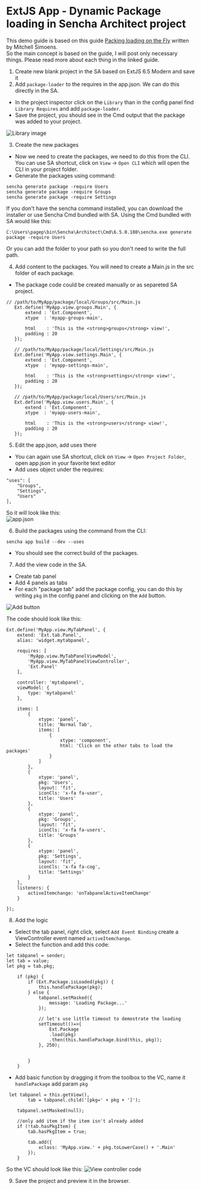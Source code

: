 # ExtJS App - Dynamic Package loading in Sencha Architect project

This demo guide is based on this guide [Packing loading on the Fly](https://sencha.guru/2017/04/12/package-loading/) written by Mitchell Simoens.  
So the main concept is based on the guide, I will post only necessary things. Please read more about each thing in the linked guide.

1. Create new blank project in the SA based on ExtJS 6.5 Modern and save it
2. Add `package-loader` to the requires in the app.json. We can do this directly in the SA.

- In the project inspector click on the `Library` than in the config panel find `Library Requires` and add `package-loader`.
- Save the project, you should see in the Cmd output that the package was added to your project.

![Library image](https://github.com/petrvecera/Ext-DynamicPackage-SAProject/blob/master/Images/library.png?raw=true)

3. Create the new packages
- Now we need to create the packages, we need to do this from the CLI. You can use SA shortcut, click on `View` -> `Open CLI` 
which will open the CLI in your project folder.
- Generate the packages using command:
```
sencha generate package -require Users
sencha generate package -require Groups 
sencha generate package -require Settings
```
If you don't have the sencha command installed, you can download the installer or use Sencha Cmd bundled with SA.
Using the Cmd bundled with SA would like this:
```
C:\Users\pagep\bin\Sencha\Architect\Cmd\6.5.0.180\sencha.exe generate package -require Users
```
Or you can add the folder to your path so you don't need to write the full path.

4. Add content to the packages. You will need to create a Main.js in the src folder of each package.
- The package code could be created manually or as separeted SA project.

```
// /path/to/MyApp/package/local/Groups/src/Main.js
   Ext.define('MyApp.view.groups.Main', {
       extend : 'Ext.Component',
       xtype  : 'myapp-groups-main',
   
       html    : 'This is the <strong>groups</strong> view!',
       padding : 20
   });
   
   // /path/to/MyApp/package/local/Settings/src/Main.js
   Ext.define('MyApp.view.settings.Main', {
       extend : 'Ext.Component',
       xtype  : 'myapp-settings-main',
   
       html    : 'This is the <strong>settings</strong> view!',
       padding : 20
   });
   
   // /path/to/MyApp/package/local/Users/src/Main.js
   Ext.define('MyApp.view.users.Main', {
       extend : 'Ext.Component',
       xtype  : 'myapp-users-main',
   
       html    : 'This is the <strong>users</strong> view!',
       padding : 20
   });
   ```

5. Edit the app.json, add uses there
- You can again use SA shortcut, click on `View` -> `Open Project Folder`, open app.json in your favorite text editor
- Add uses object under the requires:
```
"uses": [
    "Groups",
    "Settings",
    "Users"
],
```

So it will look like this:  
![app.json](https://github.com/petrvecera/Ext-DynamicPackage-SAProject/blob/master/Images/appjson.png?raw=true)

6. Build the packages using the command from the CLI:
```
sencha app build --dev --uses
```
- You should see the correct build of the packages.

7. Add the view code in the SA.
- Create tab panel
- Add 4 panels as tabs
- For each "package tab" add the package config, you can do this by writing `pkg` in the config panel 
and clicking on the `Add` button. 

![Add button](https://github.com/petrvecera/Ext-DynamicPackage-SAProject/blob/master/Images/AddButton.png?raw=true)

The code should look like this:
```
Ext.define('MyApp.view.MyTabPanel', {
    extend: 'Ext.tab.Panel',
    alias: 'widget.mytabpanel',

    requires: [
        'MyApp.view.MyTabPanelViewModel',
        'MyApp.view.MyTabPanelViewController',
        'Ext.Panel'
    ],

    controller: 'mytabpanel',
    viewModel: {
        type: 'mytabpanel'
    },

    items: [
        {
            xtype: 'panel',
            title: 'Normal Tab',
            items: [
                {
                    xtype: 'component',
                    html: 'Click on the other tabs to load the packages'
                }
            ]
        },
        {
            xtype: 'panel',
            pkg: 'Users',
            layout: 'fit',
            iconCls: 'x-fa fa-user',
            title: 'Users'
        },
        {
            xtype: 'panel',
            pkg: 'Groups',
            layout: 'fit',
            iconCls: 'x-fa fa-users',
            title: 'Groups'
        },
        {
            xtype: 'panel',
            pkg: 'Settings',
            layout: 'fit',
            iconCls: 'x-fa fa-cog',
            title: 'Settings'
        }
    ],
    listeners: {
        activeItemchange: 'onTabpanelActiveItemChange'
    }

});
```

8. Add the logic
- Select the tab panel, right click, select `Add Event Binding` create a ViewController event named 
`activeItemchange`.
- Select the function and add this code:
```
let tabpanel = sender;
let tab = value;
let pkg = tab.pkg;

    if (pkg) {
        if (Ext.Package.isLoaded(pkg)) {
            this.handlePackage(pkg);
        } else {
            tabpanel.setMasked({
                message: 'Loading Package...'
            });

            // let's use little timeout to demostrate the loading
            setTimeout(()=>{
                Ext.Package
                .load(pkg)
                .then(this.handlePackage.bind(this, pkg));
            }, 250);


        }
    }
```

- Add basic function by dragging it from the toolbox to the VC, name it `handlePackage` add param `pkg`
```
 let tabpanel = this.getView(),
        tab = tabpanel.child('[pkg=' + pkg + ']');

    tabpanel.setMasked(null);

    //only add item if the item isn't already added
    if (!tab.hasPkgItem) {
        tab.hasPkgItem = true;

        tab.add({
            xclass: 'MyApp.view.' + pkg.toLowerCase() + '.Main'
        });
    }
```

So the VC should look like this:
![View controller code](https://github.com/petrvecera/Ext-DynamicPackage-SAProject/blob/master/Images/VCcode.png?raw=true)

9. Save the project and preview it in the browser.

 





